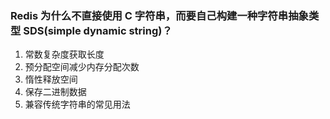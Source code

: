 ### Redis 为什么不直接使用 C 字符串，而要自己构建一种字符串抽象类型 SDS(simple dynamic string)？

1. 常数复杂度获取长度
2. 预分配空间减少内存分配次数
3. 惰性释放空间
4. 保存二进制数据
5. 兼容传统字符串的常见用法